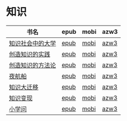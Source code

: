 # 知识

| 书名 | epub | mobi | azw3 |
| --- | --- | --- | --- |
| [知识社会中的大学](http://ct.dalanmei.com/f/31084289-572019871-24eb34) | [epub](http://ct.dalanmei.com/f/31084289-572019871-24eb34) | [mobi](http://ct.dalanmei.com/f/31084289-571732110-3ef73f) | [azw3](http://ct.dalanmei.com/f/31084289-572083860-3501c8) |
| [创造知识的实践](http://ct.dalanmei.com/f/31084289-572113557-a9539e) | [epub](http://ct.dalanmei.com/f/31084289-572113557-a9539e) | [mobi](http://ct.dalanmei.com/f/31084289-571718539-af78b5) | [azw3](http://ct.dalanmei.com/f/31084289-572120589-ccc215) |
| [创造知识的方法论](http://ct.dalanmei.com/f/31084289-572113749-e30bf0) | [epub](http://ct.dalanmei.com/f/31084289-572113749-e30bf0) | [mobi](http://ct.dalanmei.com/f/31084289-571717411-1b1b32) | [azw3](http://ct.dalanmei.com/f/31084289-572120786-615646) |
| [夜航船](http://ct.dalanmei.com/f/31084289-571805757-7d982d) | [epub](http://ct.dalanmei.com/f/31084289-571805757-7d982d) | [mobi](http://ct.dalanmei.com/f/31084289-571537350-ecca99) | [azw3](http://ct.dalanmei.com/f/31084289-571991553-b31767) |
| [知识大迁移](http://ct.dalanmei.com/f/31084289-571990506-02b425) | [epub](http://ct.dalanmei.com/f/31084289-571990506-02b425) | [mobi](http://ct.dalanmei.com/f/31084289-571562033-d3c3a4) | [azw3](http://ct.dalanmei.com/f/31084289-571840754-177561) |
| [知识变现](http://ct.dalanmei.com/f/31084289-571735804-560ac5) | [epub](http://ct.dalanmei.com/f/31084289-571735804-560ac5) | [mobi](http://ct.dalanmei.com/f/31084289-571584100-9317d2) | [azw3](http://ct.dalanmei.com/f/31084289-571854135-221eaa) |
| [小学问](http://ct.dalanmei.com/f/31084289-571737046-9a2ebc) | [epub](http://ct.dalanmei.com/f/31084289-571737046-9a2ebc) | [mobi](http://ct.dalanmei.com/f/31084289-571581476-338734) | [azw3](http://ct.dalanmei.com/f/31084289-571862033-28c23e) |

